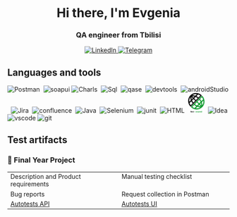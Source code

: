<div id="header", align = "center">
 <h1> Hi there, I'm Evgenia </h1>
 <h3> QA engineer from Tbilisi </h3>
</div>

<div id = "socials" align = "center">
<a href="https://www.linkedin.com/in/evgenia-kirzhoy-b1238726a">
  <img src = "https://img.shields.io/badge/LinkedIn-blue?style=for-the-badge&logo=LinkedIn&logoColor=white" alt = "LinkedIn">
</a>
<a href="https://t.me/evakirzh"> 
  <img src = "https://img.shields.io/badge/Telegram-blue?style=for-the-badge&logo=Telegram&logoColor=white" alt = "Telegram">
</a>
</div>

<h2>Languages and tools</h2>

<div>
 <img src="https://cdn.jsdelivr.net/gh/devicons/devicon@latest/icons/postman/postman-original.svg"  alt = "Postman" title = "Postman" width = "40", heigh="40"/>&nbsp;
 <img src="https://encrypted-tbn0.gstatic.com/images?q=tbn:ANd9GcTDLj-17hLuPse4K5lo4VLNFRn89rjLSB-KKIZMdNjB0Q&s" title="soapui" alt="soapui" width="40" height="40"/>
 <img src="https://cdn.icon-icons.com/icons2/3053/PNG/512/charles_proxy_macos_bigsur_icon_190302.png" alt = "Charls" title = "Charls" width = "40", heigh="40"/>&nbsp; 
 <img src="https://cdn.jsdelivr.net/gh/devicons/devicon@latest/icons/mysql/mysql-original-wordmark.svg" alt = "Sql" title = "Sql" width = "50", heigh="50"/>&nbsp;
 <img src="https://luna1.co/eb0187.png" title="qase" alt="qase" width="40" height="40"/>&nbsp;
<img src="https://d33wubrfki0l68.cloudfront.net/38b5c953a4667366685d55db55d057c86db1fc54/a0fdc/static/acae6b24d940347661ca901ea07f47c1/chrome-dev-logo-icon.png" title="devtools" alt="devtools" width="40" height="40"/>&nbsp;
 <img src="https://cdn.jsdelivr.net/gh/devicons/devicon@latest/icons/androidstudio/androidstudio-original.svg" alt = "androidStudio" title = "androidStudio" width = "40", heigh="40"/>&nbsp;
  <img src="https://cdn.jsdelivr.net/gh/devicons/devicon@latest/icons/jira/jira-original-wordmark.svg" alt = "Jira" title = "Jira" width = "40", heigh="40"/>&nbsp;  
 <img src="https://cdn.jsdelivr.net/gh/devicons/devicon@latest/icons/confluence/confluence-original-wordmark.svg" alt = "confluence" title = "confluence" width = "40", heigh="40"/>&nbsp;
  <img src="https://cdn.jsdelivr.net/gh/devicons/devicon@latest/icons/java/java-original-wordmark.svg" alt = "Java" title = "Java" width = "40", heigh="40"/>&nbsp; 
  <img src="https://cdn.jsdelivr.net/gh/devicons/devicon@latest/icons/selenium/selenium-original.svg" alt = "Selenium" title = "Selenium" width = "40", heigh="40"/>&nbsp; 
 <img src="https://cdn.jsdelivr.net/gh/devicons/devicon@latest/icons/junit/junit-original.svg" alt = "junit" title = "junit" width = "40", heigh="40"/>&nbsp; 
 <img src="https://cdn.jsdelivr.net/gh/devicons/devicon@latest/icons/html5/html5-plain-wordmark.svg" alt = "HTML" title = "HTML" width = "40", heigh="40"/>&nbsp;
  <img src="https://github.com/kirzhoy/pics/blob/main/Rest%20Assured.png" alt = "RestAssured" title = "RestAssured" width = "37", heigh="37"/>&nbsp;
 <img src="https://cdn.jsdelivr.net/gh/devicons/devicon@latest/icons/intellij/intellij-original.svg" alt = "Idea" title = "Idea" width = "40", heigh="40"/>&nbsp; 
 <img src="https://cdn.jsdelivr.net/gh/devicons/devicon/icons/vscode/vscode-original.svg" title="vscode" alt="vscode" width="40" height="40"/>
 <img src="https://cdn.jsdelivr.net/gh/devicons/devicon/icons/git/git-original.svg" title="git" alt="git" width="40" height="40"/>&nbsp; 
 </div>


<h2>Test artifacts</h2> 

 <h3>📙 Final Year Project</h3> 

<table  style="border-collapse: collapse"; width: "100%">
 <tr>
    <td valign="top" width="50%">Description and Product requirements</td>
    <td valign="top" width="50%">Manual testing checklist</td>
  </tr>
  <tr>
    <td valign="top" width="50%">Bug reports</td>
    <td valign="top" width="50%">Request сollection in Postman</td>
  </tr>
     <tr>
    <td valign="top" width="50%"><a href="https://github.com/kirzhoy/GeekNetworkApiTests" target="_blank">Autotests API</a></td>
    <td valign="top" width="50%"><a href="https://github.com/kirzhoy/GeekNetworkUITests" target="_blank">Autotests UI</a></td>
  </tr>
</table>


<!-- ### Other links 
![Codewars](https://www.codewars.com/users/Kirzh/badges/small) -->
         
          
          






<!--
**kirzhoy/kirzhoy** is a ✨ _special_ ✨ repository because its `README.md` (this file) appears on your GitHub profile.

Here are some ideas to get you started:

- 🔭 I’m currently working on ...
- 🌱 I’m currently learning ...
- 👯 I’m looking to collaborate on ...
- 🤔 I’m looking for help with ...
- 💬 Ask me about ...
- 📫 How to reach me: ...
- 😄 Pronouns: ...
- ⚡ Fun fact: ...
-->
